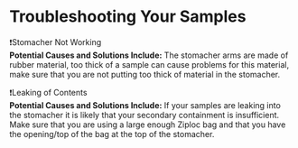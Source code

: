 # Troubleshooting Your Samples

❗Stomacher Not Working  
**Potential Causes and Solutions Include:** The stomacher arms are made of rubber material, too thick of a sample can cause problems for this material, make sure that you are not putting too thick of material in the stomacher. 

❗Leaking of Contents  
**Potential Causes and Solutions Include:** If your samples are leaking into the stomacher it is likely that your secondary containment is insufficient. Make sure that you are using a large enough Ziploc bag and that you have the opening/top of the bag at the top of the stomacher. 
